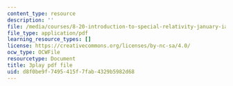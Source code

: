 ```yaml
---
content_type: resource
description: ''
file: /media/courses/8-20-introduction-to-special-relativity-january-iap-2021/d8f0be9f7495415f7fab4329b5982d68_24iPsnbS6_0.pdf
file_type: application/pdf
learning_resource_types: []
license: https://creativecommons.org/licenses/by-nc-sa/4.0/
ocw_type: OCWFile
resourcetype: Document
title: 3play pdf file
uid: d8f0be9f-7495-415f-7fab-4329b5982d68
---
```

